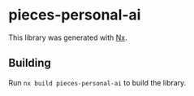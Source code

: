 # pieces-personal-ai

This library was generated with [Nx](https://nx.dev).

## Building

Run `nx build pieces-personal-ai` to build the library.
